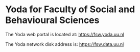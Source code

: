 # Yoda for Faculty of Social and Behavioural Sciences
The Yoda web portal is located at: https://fsw.yoda.uu.nl

The Yoda network disk address is: https://fsw.data.uu.nl


